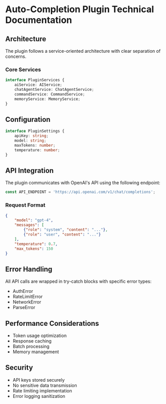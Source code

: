 # Auto-Completion Plugin Technical Documentation

## Architecture
The plugin follows a service-oriented architecture with clear separation of concerns.

### Core Services
```typescript
interface PluginServices {
    aiService: AIService;
    chatAgentService: ChatAgentService;
    commandService: CommandService;
    memoryService: MemoryService;
}
```

## Configuration
```typescript
interface PluginSettings {
    apiKey: string;
    model: string;
    maxTokens: number;
    temperature: number;
}
```

## API Integration
The plugin communicates with OpenAI's API using the following endpoint:
```typescript
const API_ENDPOINT = 'https://api.openai.com/v1/chat/completions';
```

### Request Format
```json
{
    "model": "gpt-4",
    "messages": [
        {"role": "system", "content": "..."},
        {"role": "user", "content": "..."}
    ],
    "temperature": 0.7,
    "max_tokens": 150
}
```

## Error Handling
All API calls are wrapped in try-catch blocks with specific error types:
- AuthError
- RateLimitError
- NetworkError
- ParseError

## Performance Considerations
- Token usage optimization
- Response caching
- Batch processing
- Memory management

## Security
- API keys stored securely
- No sensitive data transmission
- Rate limiting implementation
- Error logging sanitization 
